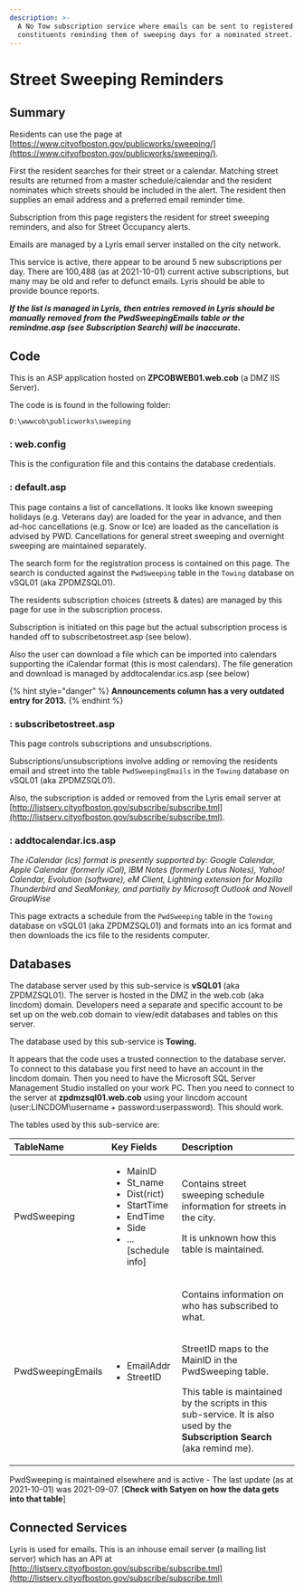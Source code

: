 ```yaml
---
description: >-
  A No Tow subscription service where emails can be sent to registered
  constituents reminding them of sweeping days for a nominated street.
---
```


# Street Sweeping Reminders

## Summary

Residents can use the page at [https://www.cityofboston.gov/publicworks/sweeping/](https://www.cityofboston.gov/publicworks/sweeping/).

First the resident searches for their street or a calendar.  Matching street results are returned from a master schedule/calendar and the resident nominates which streets should be included in the alert.  The resident then supplies an email address and a preferred email reminder time.

Subscription from this page registers the resident for street sweeping reminders, and also for Street Occupancy alerts.

Emails are managed by a Lyris email server installed on the city network.

This service is active, there appear to be around 5 new subscriptions per day.  There are 100,488 \(as at 2021-10-01\) current active subscriptions, but many may be old and refer to defunct emails.  Lyris should be able to provide bounce reports.  

_**If the list is managed in Lyris, then entries removed in Lyris should be manually removed from the PwdSweepingEmails table or the remindme.asp \(see Subscription Search\) will be inaccurate.**_

## Code

This is an ASP application hosted on **ZPCOBWEB01.web.cob** \(a DMZ IIS Server\).

The code is is found in the following folder:

```text
D:\wwwcob\publicworks\sweeping
```

### : web.config

This is the configuration file and this contains the database credentials.

### : default.asp

This page contains a list of cancellations.  It looks like known sweeping holidays \(e.g. Veterans day\) are loaded for the year in advance, and then ad-hoc cancellations \(e.g. Snow or Ice\) are loaded as the cancellation is advised by PWD.  Cancellations for general street sweeping and overnight sweeping are maintained separately.

The search form for the registration process is contained on this page.  The search is conducted against the `PwdSweeping` table in the `Towing` database on vSQL01 \(aka ZPDMZSQL01\).

The residents subscription choices \(streets & dates\) are managed by this page for use in the subscription process.

Subscription is initiated on this page but the actual subscription process is handed off to subscribetostreet.asp \(see below\).

Also the user can download a file which can be imported into calendars supporting the iCalendar format \(this is most calendars\). The file generation and download is managed by addtocalendar.ics.asp \(see below\)

{% hint style="danger" %}
**Announcements column has a very outdated entry for 2013.**
{% endhint %}

### : subscribetostreet.asp

This page controls subscriptions and unsubscriptions.

Subscriptions/unsubscriptions involve adding or removing the residents email and street into the table `PwdSweepingEmails` in the `Towing` database on vSQL01 \(aka ZPDMZSQL01\).

Also, the subscription is added or removed from the Lyris email server at [http://listserv.cityofboston.gov/subscribe/subscribe.tml](http://listserv.cityofboston.gov/subscribe/subscribe.tml).

### : addtocalendar.ics.asp

_The iCalendar \(ics\) format is presently supported by: Google Calendar, Apple Calendar \(formerly iCal\), IBM Notes \(formerly Lotus Notes\), Yahoo! Calendar, Evolution \(software\), eM Client, Lightning extension for Mozilla Thunderbird and SeaMonkey, and partially by Microsoft Outlook and Novell GroupWise_

This page extracts a schedule from the `PwdSweeping` table in the `Towing` database on vSQL01 \(aka ZPDMZSQL01\) and formats into an ics format and then downloads the ics file to the residents computer.

## Databases

The database server used by this sub-service is **vSQL01** \(aka ZPDMZSQL01\).  The server is hosted in the DMZ in the web.cob \(aka lincdom\) domain.  Developers need a separate and specific account to be set up on the web.cob domain to view/edit databases and tables on this server.

The database used by this sub-service is **Towing.**

It appears that the code uses a trusted connection to the database server. To connect to this database you first need to have an account in the lincdom domain.  Then you need to have the Microsoft SQL Server Management Studio installed on your work PC. Then you need to connect to the server at **zpdmzsql01.web.cob** using your lincdom account \(user:LINCDOM\username + password:userpassword\).  This should work.

The tables used by this sub-service are:

<table>
  <thead>
    <tr>
      <th style="text-align:left">TableName</th>
      <th style="text-align:left">Key Fields</th>
      <th style="text-align:left">Description</th>
    </tr>
  </thead>
  <tbody>
    <tr>
      <td style="text-align:left">PwdSweeping</td>
      <td style="text-align:left">
        <ul>
          <li>MainID</li>
          <li>St_name</li>
          <li>Dist(rict)</li>
          <li>StartTime</li>
          <li>EndTime</li>
          <li>Side</li>
          <li>...
            <br />[schedule info]</li>
        </ul>
      </td>
      <td style="text-align:left">
        <p>Contains street sweeping schedule information for streets in the city.</p>
        <p></p>
        <p>It is unknown how this table is maintained.</p>
      </td>
    </tr>
    <tr>
      <td style="text-align:left">PwdSweepingEmails</td>
      <td style="text-align:left">
        <ul>
          <li>EmailAddr</li>
          <li>StreetID</li>
        </ul>
      </td>
      <td style="text-align:left">
        <p>Contains information on who has subscribed to what.</p>
        <p>
          <br />StreetID maps to the MainID in the PwdSweeping table.
          <br />
        </p>
        <p>This table is maintained by the scripts in this sub-service. It is also
          used by the <b>Subscription Search </b>(aka remind me).</p>
      </td>
    </tr>
  </tbody>
</table>

PwdSweeping is maintained elsewhere and is active - The last update \(as at 2021-10-01\) was 2021-09-07.  \[**Check with Satyen on how the data gets into that table**\]

## Connected Services

Lyris is used for emails. This is an inhouse email server \(a mailing list server\) which has an API at [http://listserv.cityofboston.gov/subscribe/subscribe.tml](http://listserv.cityofboston.gov/subscribe/subscribe.tml)

